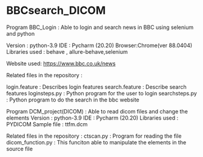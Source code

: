 # BBCsearch_DICOM
Program BBC_Login : Able to login and search news in  BBC using selenium and python

Version : python-3.9 
IDE : Pycharm (20.20)
Browser:Chrome(ver 88.0404)
Libraries used : behave , allure-behave,selenium

Website used: https://www.bbc.co.uk/news

Related files in the repository : 

login.feature : Describes login features
search.feature : Describe search features
loginsteps.py : Python program for the user to login
searchsteps.py : Python program to do the search in the bbc website


Program DCM_project(DICOM) : Able to read dicom files and change the elements 
Version : python-3.9 
IDE : Pycharm (20.20)
Libraries used : PYDICOM
Sample file : ttfm.dcm



Related files in the repository : 
ctscan.py : Program for reading the file
dicom_function.py : This funciton able to manipulate the elements in the source file
